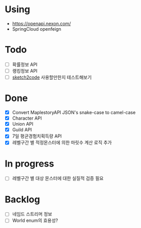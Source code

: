 # Using

- https://openapi.nexon.com/
- SpringCloud openfeign

# Todo
- [ ] 확률정보 API
- [ ] 랭킹정보 API
- [ ] [sketch2code](https://www.microsoft.com/en-us/ai/ai-lab-sketch2code) 사용할만한지 테스트해보기

# Done
- [x] Convert MaplestoryAPI JSON's snake-case to camel-case 
- [x] Character API
- [x] Union API
- [x] Guild API
- [x] 7일 평균경험치획득량 API
- [x] 레벨구간 별 적정몬스터에 의한 마릿수 계산 로직 추가
 
# In progress
- [ ] 레벨구간 별 대상 몬스터에 대한 실질적 검증 필요
   

# Backlog
- [ ] 네임드 스트리머 정보
- [ ] World enum의 효용성?